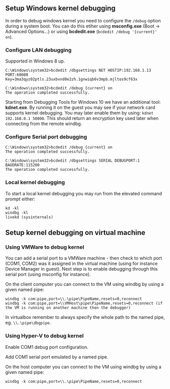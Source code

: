 
Setup Windows kernel debugging
------------------------------

In order to debug windows kernel you need to configure the `/debug` option during a system boot. You can do this etiher using **msconfig.exe** (Boot -> Advanced Options...) or using **bcdedit.exe** (`bcdedit /debug '{current}' on`).

### Configure LAN debugging ###

Supported in Windows 8 up.

    C:\Windows\system32>bcdedit /dbgsettings NET HOSTIP:192.168.1.13 PORT:60000
    Key=3ma3qyz02ptls.23uxbvnd0e2zh.1gnwiqb6v3mpb.mjltos9cf63x

    C:\Windows\system32>bcdedit /debug {current} on
    The operation completed successfully.

Starting from Debugging Tools for Windows 10 we have an additional tool: **kdnet.exe**. By running it on the guest you may see if your network card supports kernel debugging. You may later enable them by using: `kdnet 192.168.0.1 50000`. This should return an encryption key used later when connecting from the remote windbg.

### Configure Serial port debugging ###

    C:\Windows\system32>bcdedit /debug {current} on
    The operation completed successfully.

    C:\Windows\system32>bcdedit /dbgsettings SERIAL DEBUGPORT:1 BAUDRATE:115200
    The operation completed successfully.

### Local kernel debugging ###

To start a local kernel debugging you may run from the elevated command prompt either:

    kd -kl
    windbg -kl
    livekd (sysinternals)

Setup kernel debugging on virtual machine
-----------------------------------------

### Using VMWare to debug kernel ###

You can add a serial port to a VMWare machine - then check to which port (COM1, COM2) was it assigned in the virtual machine (using for instance Device Manager in guest). Next step is to enable debugging through this serial port (using msconfig for instance).

On the client computer you can connect to the VM using windbg by using a given named pipe:

    windbg -k com:pipe,port=\\.\pipe\PipeName,resets=0,reconnect
    windbg -k com:pipe,port=\\VMHost\pipe\PipeName,resets=0,reconnect (if the VM is running on another machine then the debugger)

In virtualbox remember to always specify the whole path to the named pipe, eg. `\\.\pipe\dbgpipe`.

### Using Hyper-V to debug kernel ###

Enable COM1 debug port configuration.

Add COM1 serial port emulated by a named pipe.

On the host computer you can connect to the VM using windbg by using a given named pipe:

    windbg -k com:pipe,port=\\.\pipe\PipeName,resets=0,reconnect

